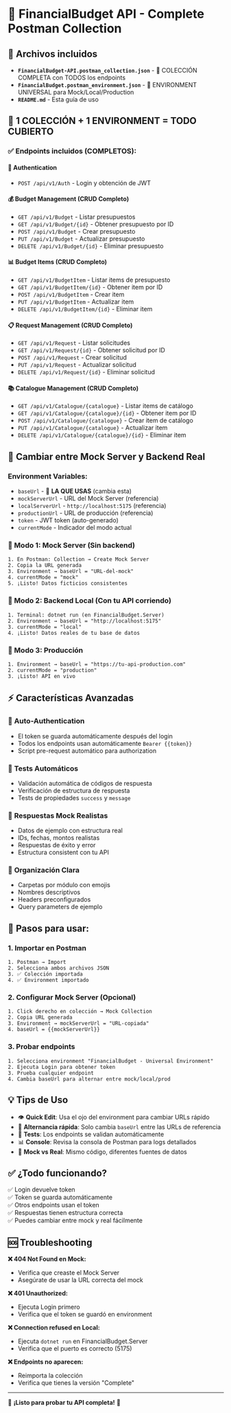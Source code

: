 # 🎯 FinancialBudget API - Complete Postman Collection

## 📁 Archivos incluidos

- **`FinancialBudget-API.postman_collection.json`** - 🚀 COLECCIÓN COMPLETA con TODOS los endpoints
- **`FinancialBudget.postman_environment.json`** - 🔧 ENVIRONMENT UNIVERSAL para Mock/Local/Production
- **`README.md`** - Esta guía de uso

## 🎉 **1 COLECCIÓN + 1 ENVIRONMENT = TODO CUBIERTO**

### ✅ **Endpoints incluidos (COMPLETOS):**

#### 🔐 **Authentication**
- `POST /api/v1/Auth` - Login y obtención de JWT

#### 💰 **Budget Management** (CRUD Completo)
- `GET /api/v1/Budget` - Listar presupuestos
- `GET /api/v1/Budget/{id}` - Obtener presupuesto por ID
- `POST /api/v1/Budget` - Crear presupuesto
- `PUT /api/v1/Budget` - Actualizar presupuesto
- `DELETE /api/v1/Budget/{id}` - Eliminar presupuesto

#### 📊 **Budget Items** (CRUD Completo)
- `GET /api/v1/BudgetItem` - Listar items de presupuesto
- `GET /api/v1/BudgetItem/{id}` - Obtener item por ID
- `POST /api/v1/BudgetItem` - Crear item
- `PUT /api/v1/BudgetItem` - Actualizar item
- `DELETE /api/v1/BudgetItem/{id}` - Eliminar item

#### 📋 **Request Management** (CRUD Completo)
- `GET /api/v1/Request` - Listar solicitudes
- `GET /api/v1/Request/{id}` - Obtener solicitud por ID
- `POST /api/v1/Request` - Crear solicitud
- `PUT /api/v1/Request` - Actualizar solicitud
- `DELETE /api/v1/Request/{id}` - Eliminar solicitud

#### 📚 **Catalogue Management** (CRUD Completo)
- `GET /api/v1/Catalogue/{catalogue}` - Listar items de catálogo
- `GET /api/v1/Catalogue/{catalogue}/{id}` - Obtener item por ID
- `POST /api/v1/Catalogue/{catalogue}` - Crear item de catálogo
- `PUT /api/v1/Catalogue/{catalogue}` - Actualizar item
- `DELETE /api/v1/Catalogue/{catalogue}/{id}` - Eliminar item

## 🔄 **Cambiar entre Mock Server y Backend Real**

### **Environment Variables:**
- `baseUrl` - 🎯 **LA QUE USAS** (cambia esta)
- `mockServerUrl` - URL del Mock Server (referencia)
- `localServerUrl` - `http://localhost:5175` (referencia)
- `productionUrl` - URL de producción (referencia)
- `token` - JWT token (auto-generado)
- `currentMode` - Indicador del modo actual

### **🔧 Modo 1: Mock Server** (Sin backend)
```
1. En Postman: Collection → Create Mock Server
2. Copia la URL generada
3. Environment → baseUrl = "URL-del-mock"
4. currentMode = "mock"
5. ¡Listo! Datos ficticios consistentes
```

### **🔧 Modo 2: Backend Local** (Con tu API corriendo)
```
1. Terminal: dotnet run (en FinancialBudget.Server)
2. Environment → baseUrl = "http://localhost:5175"
3. currentMode = "local"  
4. ¡Listo! Datos reales de tu base de datos
```

### **🔧 Modo 3: Producción**
```
1. Environment → baseUrl = "https://tu-api-production.com"
2. currentMode = "production"
3. ¡Listo! API en vivo
```

## ⚡ **Características Avanzadas**

### 🔐 **Auto-Authentication**
- El token se guarda automáticamente después del login
- Todos los endpoints usan automáticamente `Bearer {{token}}`
- Script pre-request automático para authorization

### 🧪 **Tests Automáticos**
- Validación automática de códigos de respuesta
- Verificación de estructura de respuesta
- Tests de propiedades `success` y `message`

### 📝 **Respuestas Mock Realistas**
- Datos de ejemplo con estructura real
- IDs, fechas, montos realistas  
- Respuestas de éxito y error
- Estructura consistent con tu API

### 🎨 **Organización Clara**
- Carpetas por módulo con emojis
- Nombres descriptivos
- Headers preconfigurados
- Query parameters de ejemplo

## 🚀 **Pasos para usar:**

### **1. Importar en Postman**
```
1. Postman → Import
2. Selecciona ambos archivos JSON
3. ✅ Colección importada
4. ✅ Environment importado
```

### **2. Configurar Mock Server (Opcional)**
```
1. Click derecho en colección → Mock Collection
2. Copia URL generada
3. Environment → mockServerUrl = "URL-copiada"
4. baseUrl = {{mockServerUrl}}
```

### **3. Probar endpoints**
```
1. Selecciona environment "FinancialBudget - Universal Environment"
2. Ejecuta Login para obtener token
3. Prueba cualquier endpoint
4. Cambia baseUrl para alternar entre mock/local/prod
```

## 💡 **Tips de Uso**

- 👁️ **Quick Edit**: Usa el ojo del environment para cambiar URLs rápido
- 🔄 **Alternancia rápida**: Solo cambia `baseUrl` entre las URLs de referencia
- 🧪 **Tests**: Los endpoints se validan automáticamente
- 📊 **Console**: Revisa la consola de Postman para logs detallados
- 🎯 **Mock vs Real**: Mismo código, diferentes fuentes de datos

## ✅ **¿Todo funcionando?**

✅ Login devuelve token  
✅ Token se guarda automáticamente  
✅ Otros endpoints usan el token  
✅ Respuestas tienen estructura correcta  
✅ Puedes cambiar entre mock y real fácilmente  

## 🆘 **Troubleshooting**

**❌ 404 Not Found en Mock:**
- Verifica que creaste el Mock Server
- Asegúrate de usar la URL correcta del mock

**❌ 401 Unauthorized:**
- Ejecuta Login primero
- Verifica que el token se guardó en environment

**❌ Connection refused en Local:**
- Ejecuta `dotnet run` en FinancialBudget.Server
- Verifica que el puerto es correcto (5175)

**❌ Endpoints no aparecen:**
- Reimporta la colección
- Verifica que tienes la versión "Complete"

---

🎉 **¡Listo para probar tu API completa!** 🎉